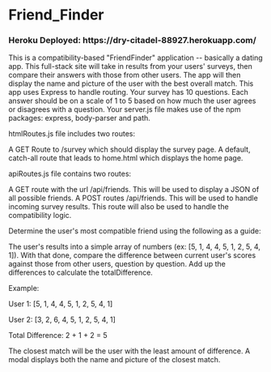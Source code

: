 # Friend_Finder
<h3>Heroku Deployed: https://dry-citadel-88927.herokuapp.com/</h3>
This is a compatibility-based "FriendFinder" application -- basically a dating app. This full-stack site will take in results from your users' surveys, then compare their answers with those from other users. The app will then display the name and picture of the user with the best overall match. This app uses Express to handle routing.
Your survey has 10 questions. Each answer should be on a scale of 1 to 5 based on how much the user agrees or disagrees with a question.
Your server.js file makes use of the npm packages: express, body-parser and path.

htmlRoutes.js file includes two routes:

A GET Route to /survey which should display the survey page.
A default, catch-all route that leads to home.html which displays the home page. 

apiRoutes.js file contains two routes:

A GET route with the url /api/friends. This will be used to display a JSON of all possible friends.
A POST routes /api/friends. This will be used to handle incoming survey results. This route will also be used to handle the compatibility logic.

Determine the user's most compatible friend using the following as a guide:

The user's results into a simple array of numbers (ex: [5, 1, 4, 4, 5, 1, 2, 5, 4, 1]).
With that done, compare the difference between current user's scores against those from other users, question by question. Add up the differences to calculate the totalDifference.

Example: 

User 1: [5, 1, 4, 4, 5, 1, 2, 5, 4, 1]

User 2: [3, 2, 6, 4, 5, 1, 2, 5, 4, 1]

Total Difference: 2 + 1 + 2 = 5

The closest match will be the user with the least amount of difference.
A modal displays both the name and picture of the closest match.
